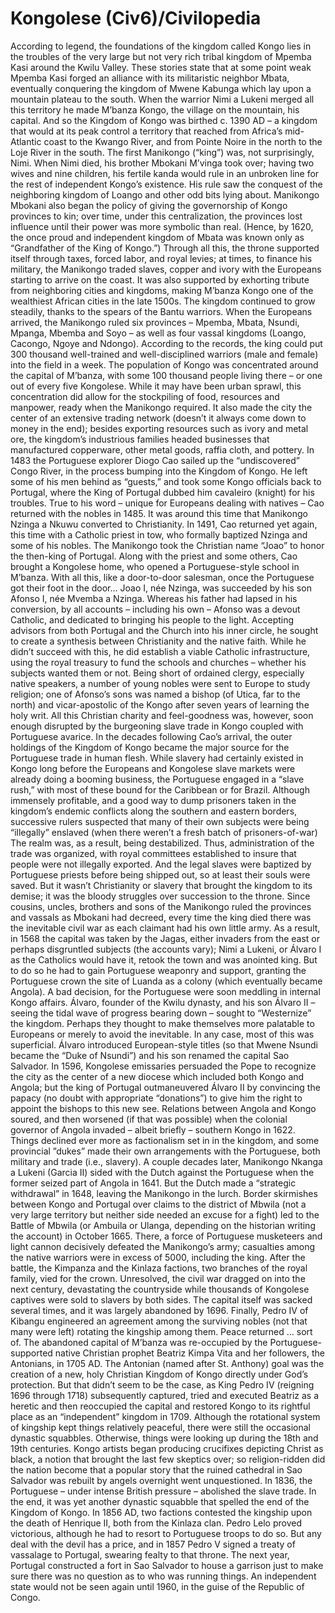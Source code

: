 # Kongolese (Civ6)/Civilopedia

According to legend, the foundations of the kingdom called Kongo lies in the troubles of the very large but not very rich tribal kingdom of Mpemba Kasi around the Kwilu Valley. These stories state that at some point weak Mpemba Kasi forged an alliance with its militaristic neighbor Mbata, eventually conquering the kingdom of Mwene Kabunga which lay upon a mountain plateau to the south. When the warrior Nimi a Lukeni merged all this territory he made M’banza Kongo, the village on the mountain, his capital. And so the Kingdom of Kongo was birthed c. 1390 AD – a kingdom that would at its peak control a territory that reached from Africa’s mid-Atlantic coast to the Kwango River, and from Pointe Noire in the north to the Loje River in the south.
The first Manikongo (“king”) was, not surprisingly, Nimi. When Nimi died, his brother Mbokani M’vinga took over; having two wives and nine children, his fertile kanda would rule in an unbroken line for the rest of independent Kongo’s existence. His rule saw the conquest of the neighboring kingdom of Loango and other odd bits lying about. Manikongo Mbokani also began the policy of giving the governorship of Kongo provinces to kin; over time, under this centralization, the provinces lost influence until their power was more symbolic than real. (Hence, by 1620, the once proud and independent kingdom of Mbata was known only as “Grandfather of the King of Kongo.”)
Through all this, the throne supported itself through taxes, forced labor, and royal levies; at times, to finance his military, the Manikongo traded slaves, copper and ivory with the Europeans starting to arrive on the coast. It was also supported by exhorting tribute from neighboring cities and kingdoms, making M’banza Kongo one of the wealthiest African cities in the late 1500s. The kingdom continued to grow steadily, thanks to the spears of the Bantu warriors. When the Europeans arrived, the Manikongo ruled six provinces – Mpemba, Mbata, Nsundi, Mpanga, Mbemba and Soyo – as well as four vassal kingdoms (Loango, Cacongo, Ngoye and Ndongo). According to the records, the king could put 300 thousand well-trained and well-disciplined warriors (male and female) into the field in a week.
The population of Kongo was concentrated around the capital of M’banza, with some 100 thousand people living there – or one out of every five Kongolese. While it may have been urban sprawl, this concentration did allow for the stockpiling of food, resources and manpower, ready when the Manikongo required. It also made the city the center of an extensive trading network (doesn’t it always come down to money in the end); besides exporting resources such as ivory and metal ore, the kingdom’s industrious families headed businesses that manufactured copperware, other metal goods, raffia cloth, and pottery.
In 1483 the Portuguese explorer Diogo Cao sailed up the “undiscovered” Congo River, in the process bumping into the Kingdom of Kongo. He left some of his men behind as “guests,” and took some Kongo officials back to Portugal, where the King of Portugal dubbed him cavaleiro (knight) for his troubles. True to his word – unique for Europeans dealing with natives – Cao returned with the nobles in 1485. It was around this time that Manikongo Nzinga a Nkuwu converted to Christianity. In 1491, Cao returned yet again, this time with a Catholic priest in tow, who formally baptized Nzinga and some of his nobles. The Manikongo took the Christian name “Joao” to honor the then-king of Portugal. Along with the priest and some others, Cao brought a Kongolese home, who opened a Portuguese-style school in M’banza. With all this, like a door-to-door salesman, once the Portuguese got their foot in the door...
Joao I, née Nzinga, was succeeded by his son Afonso I, née Mvemba a Nzinga. Whereas his father had lapsed in his conversion, by all accounts – including his own – Afonso was a devout Catholic, and dedicated to bringing his people to the light. Accepting advisors from both Portugal and the Church into his inner circle, he sought to create a synthesis between Christianity and the native faith. While he didn’t succeed with this, he did establish a viable Catholic infrastructure, using the royal treasury to fund the schools and churches – whether his subjects wanted them or not. Being short of ordained clergy, especially native speakers, a number of young nobles were sent to Europe to study religion; one of Afonso’s sons was named a bishop (of Utica, far to the north) and vicar-apostolic of the Kongo after seven years of learning the holy writ.
All this Christian charity and feel-goodness was, however, soon enough disrupted by the burgeoning slave trade in Kongo coupled with Portuguese avarice. In the decades following Cao’s arrival, the outer holdings of the Kingdom of Kongo became the major source for the Portuguese trade in human flesh. While slavery had certainly existed in Kongo long before the Europeans and Kongolese slave markets were already doing a booming business, the Portuguese engaged in a “slave rush,” with most of these bound for the Caribbean or for Brazil. Although immensely profitable, and a good way to dump prisoners taken in the kingdom’s endemic conflicts along the southern and eastern borders, successive rulers suspected that many of their own subjects were being “illegally” enslaved (when there weren’t a fresh batch of prisoners-of-war) The realm was, as a result, being destabilized. Thus, administration of the trade was organized, with royal committees established to insure that people were not illegally exported. And the legal slaves were baptized by Portuguese priests before being shipped out, so at least their souls were saved.
But it wasn’t Christianity or slavery that brought the kingdom to its demise; it was the bloody struggles over succession to the throne. Since cousins, uncles, brothers and sons of the Manikongo ruled the provinces and vassals as Mbokani had decreed, every time the king died there was the inevitable civil war as each claimant had his own little army. As a result, in 1568 the capital was taken by the Jagas, either invaders from the east or perhaps disgruntled subjects (the accounts vary); Nimi a Lukeni, or Álvaro I as the Catholics would have it, retook the town and was anointed king. But to do so he had to gain Portuguese weaponry and support, granting the Portuguese crown the site of Luanda as a colony (which eventually became Angola). A bad decision, for the Portuguese were soon meddling in internal Kongo affairs.
Álvaro, founder of the Kwilu dynasty, and his son Álvaro II – seeing the tidal wave of progress bearing down – sought to “Westernize” the kingdom. Perhaps they thought to make themselves more palatable to Europeans or merely to avoid the inevitable. In any case, most of this was superficial. Álvaro introduced European-style titles (so that Mwene Nsundi became the “Duke of Nsundi”) and his son renamed the capital Sao Salvador. In 1596, Kongolese emissaries persuaded the Pope to recognize the city as the center of a new diocese which included both Kongo and Angola; but the king of Portugal outmaneuvered Álvaro II by convincing the papacy (no doubt with appropriate “donations”) to give him the right to appoint the bishops to this new see.
Relations between Angola and Kongo soured, and then worsened (if that was possible) when the colonial governor of Angola invaded – albeit briefly – southern Kongo in 1622. Things declined ever more as factionalism set in in the kingdom, and some provincial ”dukes” made their own arrangements with the Portuguese, both military and trade (i.e., slavery). A couple decades later, Manikongo Nkanga a Lukeni (Garcia II) sided with the Dutch against the Portuguese when the former seized part of Angola in 1641. But the Dutch made a “strategic withdrawal” in 1648, leaving the Manikongo in the lurch. Border skirmishes between Kongo and Portugal over claims to the district of Mbwila (not a very large territory but neither side needed an excuse for a fight) led to the Battle of Mbwila (or Ambuila or Ulanga, depending on the historian writing the account) in October 1665.
There, a force of Portuguese musketeers and light cannon decisively defeated the Manikongo’s army; casualties among the native warriors were in excess of 5000, including the king. After the battle, the Kimpanza and the Kinlaza factions, two branches of the royal family, vied for the crown. Unresolved, the civil war dragged on into the next century, devastating the countryside while thousands of Kongolese captives were sold to slavers by both sides. The capital itself was sacked several times, and it was largely abandoned by 1696. Finally, Pedro IV of Kibangu engineered an agreement among the surviving nobles (not that many were left) rotating the kingship among them. Peace returned … sort of.
The abandoned capital of M’banza was re-occupied by the Portuguese-supported native Christian prophet Beatriz Kimpa Vita and her followers, the Antonians, in 1705 AD. The Antonian (named after St. Anthony) goal was the creation of a new, holy Christian Kingdom of Kongo directly under God’s protection. But that didn’t seem to be the case, as King Pedro IV (reigning 1696 through 1718) subsequently captured, tried and executed Beatriz as a heretic and then reoccupied the capital and restored Kongo to its rightful place as an “independent” kingdom in 1709.
Although the rotational system of kingship kept things relatively peaceful, there were still the occasional dynastic squabbles. Otherwise, things were looking up during the 18th and 19th centuries. Kongo artists began producing crucifixes depicting Christ as black, a notion that brought the last few skeptics over; so religion-ridden did the nation become that a popular story that the ruined cathedral in Sao Salvador was rebuilt by angels overnight went unquestioned. In 1836, the Portuguese – under intense British pressure – abolished the slave trade.
In the end, it was yet another dynastic squabble that spelled the end of the Kingdom of Kongo. In 1856 AD, two factions contested the kingship upon the death of Henrique II, both from the Kinlaza clan. Pedro Lelo proved victorious, although he had to resort to Portuguese troops to do so. But any deal with the devil has a price, and in 1857 Pedro V signed a treaty of vassalage to Portugal, swearing fealty to that throne. The next year, Portugal constructed a fort in Sao Salvador to house a garrison just to make sure there was no question as to who was running things. An independent state would not be seen again until 1960, in the guise of the Republic of Congo.